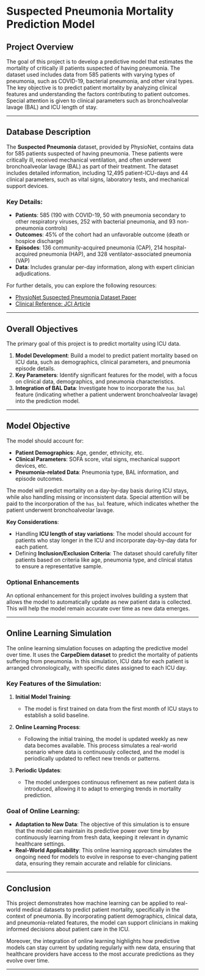 # Suspected Pneumonia Mortality Prediction Model

## Project Overview

The goal of this project is to develop a predictive model that estimates the mortality of critically ill patients suspected of having pneumonia. The dataset used includes data from 585 patients with varying types of pneumonia, such as COVID-19, bacterial pneumonia, and other viral types. The key objective is to predict patient mortality by analyzing clinical features and understanding the factors contributing to patient outcomes. Special attention is given to clinical parameters such as bronchoalveolar lavage (BAL) and ICU length of stay.

---

## Database Description

The **Suspected Pneumonia** dataset, provided by PhysioNet, contains data for 585 patients suspected of having pneumonia. These patients were critically ill, received mechanical ventilation, and often underwent bronchoalveolar lavage (BAL) as part of their treatment. The dataset includes detailed information, including 12,495 patient-ICU-days and 44 clinical parameters, such as vital signs, laboratory tests, and mechanical support devices.

### Key Details:
- **Patients**: 585 (190 with COVID-19, 50 with pneumonia secondary to other respiratory viruses, 252 with bacterial pneumonia, and 93 non-pneumonia controls)
- **Outcomes**: 45% of the cohort had an unfavorable outcome (death or hospice discharge)
- **Episodes**: 136 community-acquired pneumonia (CAP), 214 hospital-acquired pneumonia (HAP), and 328 ventilator-associated pneumonia (VAP)
- **Data**: Includes granular per-day information, along with expert clinician adjudications.

For further details, you can explore the following resources:
- [PhysioNet Suspected Pneumonia Dataset Paper](https://physionet.org/content/script-carpediem-dataset/1.1.0/)
- [Clinical Reference: JCI Article](https://www.jci.org/articles/view/170682)

---

## Overall Objectives

The primary goal of this project is to predict mortality using ICU data. 


1. **Model Development**: Build a model to predict patient mortality based on ICU data, such as demographics, clinical parameters, and pneumonia episode details.
2. **Key Parameters**: Identify significant features for the model, with a focus on clinical data, demographics, and pneumonia characteristics.
3. **Integration of BAL Data**: Investigate how to incorporate the `has_bal` feature (indicating whether a patient underwent bronchoalveolar lavage) into the prediction model.

---

## Model Objective

The model should account for:

- **Patient Demographics**: Age, gender, ethnicity, etc.
- **Clinical Parameters**: SOFA score, vital signs, mechanical support devices, etc.
- **Pneumonia-related Data**: Pneumonia type, BAL information, and episode outcomes.

The model will predict mortality on a day-by-day basis during ICU stays, while also handling missing or inconsistent data. Special attention will be paid to the incorporation of the `has_bal` feature, which indicates whether the patient underwent bronchoalveolar lavage.

**Key Considerations**:
- Handling **ICU length of stay variations**: The model should account for patients who stay longer in the ICU and incorporate day-by-day data for each patient.
- Defining **Inclusion/Exclusion Criteria**: The dataset should carefully filter patients based on criteria like age, pneumonia type, and clinical status to ensure a representative sample.

### Optional Enhancements
An optional enhancement for this project involves building a system that allows the model to automatically update as new patient data is collected. This will help the model remain accurate over time as new data emerges.

---

## Online Learning Simulation

The online learning simulation focuses on adapting the predictive model over time. It uses the **CarpeDiem dataset** to predict the mortality of patients suffering from pneumonia. In this simulation, ICU data for each patient is arranged chronologically, with specific dates assigned to each ICU day.

### Key Features of the Simulation:

1. **Initial Model Training**:
   - The model is first trained on data from the first month of ICU stays to establish a solid baseline.
   
2. **Online Learning Process**:
   - Following the initial training, the model is updated weekly as new data becomes available. This process simulates a real-world scenario where data is continuously collected, and the model is periodically updated to reflect new trends or patterns.
   
3. **Periodic Updates**:
   - The model undergoes continuous refinement as new patient data is introduced, allowing it to adapt to emerging trends in mortality prediction.

### Goal of Online Learning:

- **Adaptation to New Data**: The objective of this simulation is to ensure that the model can maintain its predictive power over time by continuously learning from fresh data, keeping it relevant in dynamic healthcare settings.
- **Real-World Applicability**: This online learning approach simulates the ongoing need for models to evolve in response to ever-changing patient data, ensuring they remain accurate and reliable for clinicians.

---

## Conclusion

This project demonstrates how machine learning can be applied to real-world medical datasets to predict patient mortality, specifically in the context of pneumonia. By incorporating patient demographics, clinical data, and pneumonia-related features, the model can support clinicians in making informed decisions about patient care in the ICU.

Moreover, the integration of online learning highlights how predictive models can stay current by updating regularly with new data, ensuring that healthcare providers have access to the most accurate predictions as they evolve over time.

---
